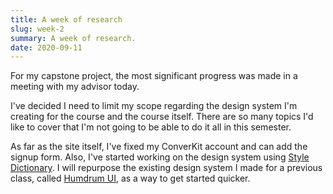 ```yaml
---
title: A week of research
slug: week-2
summary: A week of research.
date: 2020-09-11
---
```


For my capstone project, the most significant progress was made in a meeting with my advisor today.

I've decided I need to limit my scope regarding the design system I'm creating for the course and the course itself. There are so many topics I'd like to cover that I'm not going to be able to do it all in this semester.

As far as the site itself, I've fixed my ConverKit account and can add the signup form. Also, I've started working on the design system using [Style Dictionary](https://amzn.github.io/style-dictionary/). I will repurpose the existing design system I made for a previous class, called [Humdrum UI](https://github.com/GarthDB/humdrum-ui), as a way to get started quicker.
